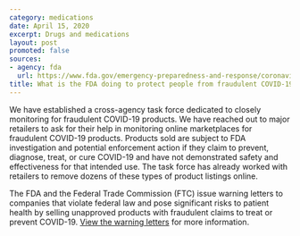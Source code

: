 ```yaml
---
category: medications
date: April 15, 2020
excerpt: Drugs and medications
layout: post
promoted: false
sources:
- agency: fda
  url: https://www.fda.gov/emergency-preparedness-and-response/coronavirus-disease-2019-covid-19/coronavirus-disease-2019-covid-19-frequently-asked-questions
title: What is the FDA doing to protect people from fraudulent COVID-19 products?
---
```


We have established a cross-agency task force dedicated to closely monitoring for fraudulent COVID-19 products. We have reached out to major retailers to ask for their help in monitoring online marketplaces for fraudulent COVID-19 products. Products sold are subject to FDA investigation and potential enforcement action if they claim to prevent, diagnose, treat, or cure COVID-19 and have not demonstrated safety and effectiveness for that intended use. The task force has already worked with retailers to remove dozens of these types of product listings online.

The FDA and the Federal Trade Commission (FTC) issue warning letters to companies that violate federal law and pose significant risks to patient health by selling unapproved products with fraudulent claims to treat or prevent COVID-19. [View the warning letters](https://www.fda.gov/consumers/health-fraud-scams/fraudulent-coronavirus-disease-2019-covid-19-products#Warning%20Letter%20Table) for more information.
